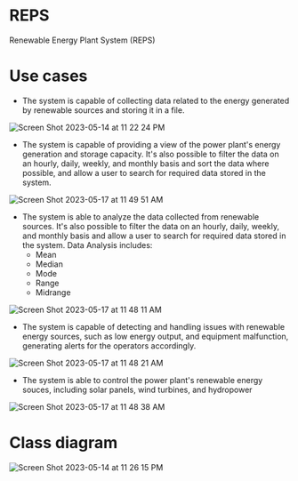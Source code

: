# REPS
  Renewable Energy Plant System (REPS) 
# Use cases
- The system is capable of collecting data related to the energy generated by renewable sources and storing it in a file. 

![Screen Shot 2023-05-14 at 11 22 24 PM](https://github.com/Pois0nous/REPS/assets/113895096/4b73410b-7232-4114-9b2d-4e8cbfa6b34e)

- The system is capable of providing a view of the power plant's energy generation and storage capacity. It's also possible to filter the data on an hourly, daily, weekly, and monthly basis and sort the data where possible, and allow a user to search for required data stored in the system.

![Screen Shot 2023-05-17 at 11 49 51 AM](https://github.com/alexha11/REPS/assets/113895096/e2ef9598-ea97-464f-8ed9-e20675c47ab4)


- The system is able to analyze the data collected from renewable sources. It's also possible to filter the data on an hourly, daily, weekly, and monthly basis and allow a user to search for required data stored in the system.
Data Analysis includes:
  - Mean
  - Median
  - Mode
  - Range
  - Midrange

![Screen Shot 2023-05-17 at 11 48 11 AM](https://github.com/alexha11/REPS/assets/113895096/532dfd8c-2a7e-47c4-8f96-ff8a3a3bc732)

  
- The system is capable of detecting and handling issues with renewable energy sources, such as low energy output, and equipment malfunction, generating alerts for the
operators accordingly.

![Screen Shot 2023-05-17 at 11 48 21 AM](https://github.com/alexha11/REPS/assets/113895096/3f999142-3545-41d1-a83a-3f1b88db65e3)

- The system is able to control the power plant's renewable energy souces, including solar panels, wind turbines, and hydropower

![Screen Shot 2023-05-17 at 11 48 38 AM](https://github.com/alexha11/REPS/assets/113895096/a2b53685-33ad-44c3-bb17-4b06e1e95140)

# Class diagram
![Screen Shot 2023-05-14 at 11 26 15 PM](https://github.com/Pois0nous/REPS/assets/113895096/b275307a-5f2f-4416-8ed7-ddf7383f8e24)

